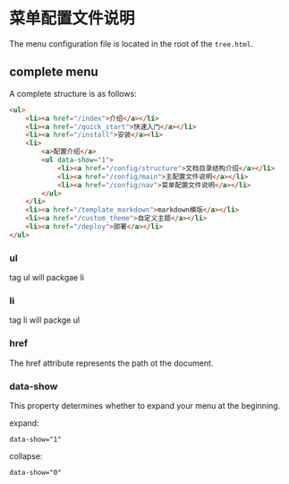 # 菜单配置文件说明
The menu configuration file is located in the root of the `tree.html`.

## complete menu
A complete structure is as follows:

```html
<ul>
    <li><a href="/index">介绍</a></li>
    <li><a href="/quick_start">快速入门</a></li>
    <li><a href="/install">安装</a><li>
    <li>
        <a>配置介绍</a>
        <ul data-show="1">
            <li><a href="/config/structure">文档目录结构介绍</a></li>
            <li><a href="/config/main">主配置文件说明</a></li>
            <li><a href="/config/nav">菜单配置文件说明</a></li>
        </ul>
    </li>
    <li><a href="/template_markdown">markdown模版</a></li>
    <li><a href="/custom_theme">自定义主题</a></li>
    <li><a href="/deploy">部署</a></li>
</ul>
```

### ul
tag ul will packgae li

### li
tag li will packge ul

### href
The href attribute represents the path ot the document.

### data-show
This property determines whether to expand your menu at the beginning.

expand:
```
data-show="1"
```
collapse:
```
data-show="0"
```